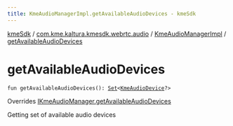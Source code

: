 ```yaml
---
title: KmeAudioManagerImpl.getAvailableAudioDevices - kmeSdk
---
```


[kmeSdk](../../index.html) / [com.kme.kaltura.kmesdk.webrtc.audio](../index.html) / [KmeAudioManagerImpl](index.html) / [getAvailableAudioDevices](./get-available-audio-devices.html)

# getAvailableAudioDevices

`fun getAvailableAudioDevices(): `[`Set`](https://kotlinlang.org/api/latest/jvm/stdlib/kotlin.collections/-set/index.html)`<`[`KmeAudioDevice`](../-kme-audio-device/index.html)`?>`

Overrides [IKmeAudioManager.getAvailableAudioDevices](../-i-kme-audio-manager/get-available-audio-devices.html)

Getting set of available audio devices

